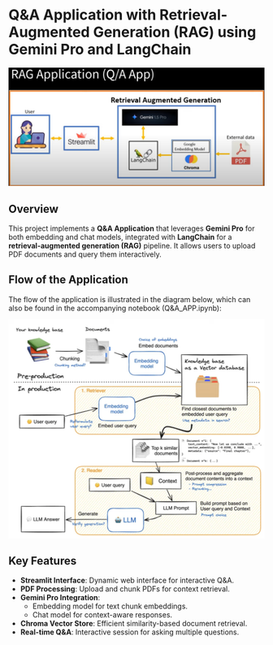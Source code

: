 # **Q&A Application with Retrieval-Augmented Generation (RAG) using Gemini Pro and LangChain**

![Image](./Images/flow.png)

## Overview
This project implements a **Q&A Application** that leverages **Gemini Pro** for both embedding and chat models, integrated with **LangChain** for a **retrieval-augmented generation (RAG)** pipeline. It allows users to upload PDF documents and query them interactively.

## Flow of the Application
The flow of the application is illustrated in the diagram below, which can also be found in the accompanying notebook (Q&A_APP.ipynb):

![Image](./Images/process.png)


## Key Features
- **Streamlit Interface**: Dynamic web interface for interactive Q&A.
- **PDF Processing**: Upload and chunk PDFs for context retrieval.
- **Gemini Pro Integration**: 
  - Embedding model for text chunk embeddings.
  - Chat model for context-aware responses.
- **Chroma Vector Store**: Efficient similarity-based document retrieval.
- **Real-time Q&A**: Interactive session for asking multiple questions.
